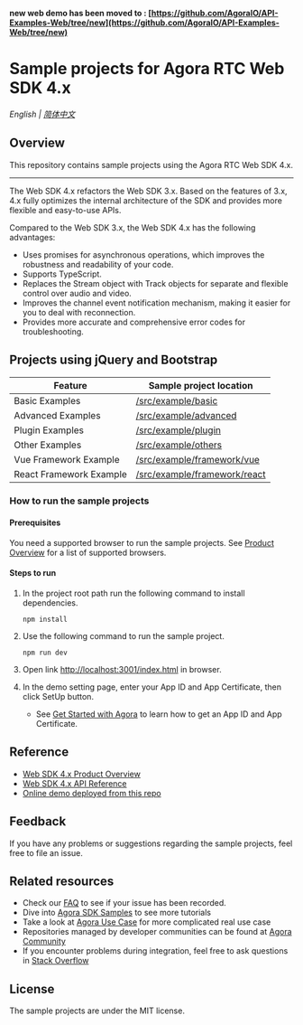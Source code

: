 **new web demo has been moved to : [https://github.com/AgoraIO/API-Examples-Web/tree/new](https://github.com/AgoraIO/API-Examples-Web/tree/new)**

# Sample projects for Agora RTC Web SDK 4.x

_English | [简体中文](README.cn.md)_

## Overview

This repository contains sample projects using the Agora RTC Web SDK 4.x.


<hr>

The Web SDK 4.x refactors the Web SDK 3.x. Based on the features of 3.x, 4.x fully optimizes the internal architecture of the SDK and provides more flexible and easy-to-use APIs.

Compared to the Web SDK 3.x, the Web SDK 4.x has the following advantages:

- Uses promises for asynchronous operations, which improves the robustness and readability of your code.
- Supports TypeScript.
- Replaces the Stream object with Track objects for separate and flexible control over audio and video.
- Improves the channel event notification mechanism, making it easier for you to deal with reconnection.
- Provides more accurate and comprehensive error codes for troubleshooting.

## Projects using jQuery and Bootstrap

| Feature             | Sample project location                     |
| ------------------- | -------------------------------- |
| Basic Examples      | [/src/example/basic](/src/example/basic)        |
| Advanced Examples      | [/src/example/advanced](/src/example/advanced) |
| Plugin Examples      | [/src/example/plugin](/src/example/plugin)            |
| Other Examples     | [/src/example/others](/src/example/others)            |
| Vue Framework Example   | [/src/example/framework/vue](/src/example/framework/vue)        |
| React Framework Example | [/src/example/framework/react](/src/example/framework/react)  |


### How to run the sample projects

#### Prerequisites

You need a supported browser to run the sample projects. See [Product Overview](https://docs.agora.io/en/Interactive%20Broadcast/product_live?platform=Web#compatibility) for a list of supported browsers.

#### Steps to run

1. In the project root path run the following command to install dependencies.

   ```shell
   npm install
   ```

2. Use the following command to run the sample project.

   ```shell
   npm run dev
   ```

3. Open link [http://localhost:3001/index.html](http://localhost:3001/index.html) in browser. 

4. In the demo setting page, enter your App ID and App Certificate, then click SetUp button.
   - See [Get Started with Agora](https://docs.agora.io/en/Agora%20Platform/get_appid_token) to learn how to get an App ID and App Certificate.

## Reference

- [Web SDK 4.x Product Overview](https://docs.agora.io/en/Interactive%20Broadcast/product_live?platform=Web)
- [Web SDK 4.x API Reference](https://docs.agora.io/en/Interactive%20Broadcast/API%20Reference/web_ng/index.html)
- [Online demo deployed from this repo](https://webdemo.agora.io/)

## Feedback

If you have any problems or suggestions regarding the sample projects, feel free to file an issue.

## Related resources

- Check our [FAQ](https://docs.agora.io/en/faq) to see if your issue has been recorded.
- Dive into [Agora SDK Samples](https://github.com/AgoraIO) to see more tutorials
- Take a look at [Agora Use Case](https://github.com/AgoraIO-usecase) for more complicated real use case
- Repositories managed by developer communities can be found at [Agora Community](https://github.com/AgoraIO-Community)
- If you encounter problems during integration, feel free to ask questions in [Stack Overflow](https://stackoverflow.com/questions/tagged/agora.io)

## License

The sample projects are under the MIT license. 
